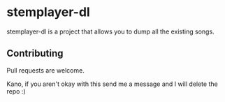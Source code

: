 # stemplayer-dl

stemplayer-dl is a project that allows you to dump all the existing songs.

## Contributing
Pull requests are welcome. 

Kano, if you aren't okay with this send me a message and I will delete the repo :)
